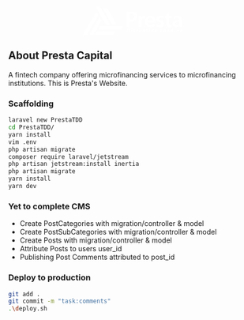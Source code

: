 
<p align="center">
<a href="https://presta.co.ke" target="_blank">
<svg xmlns="http://www.w3.org/2000/svg" width="202.103" height="58.056" viewBox="0 0 202.103 58.056">
  <g id="Group_18" data-name="Group 18" transform="translate(-140.645 -98.449)">
    <g id="Group_17" data-name="Group 17" transform="translate(140.645 98.449)">
      <g id="Group_7" data-name="Group 7">
        <g id="Group_1" data-name="Group 1" transform="translate(25.725 0)">
          <path id="Path_1" data-name="Path 1" d="M711.569,106.953q8.748,15.375,17.489,30.755c1,1.769,1.9,3.6,3.078,5.829h-8.885c-3.148-5.416-6.352-10.794-9.423-16.246-3.8-6.747-7.489-13.555-11.226-20.337Z" transform="translate(-702.602 -106.953)" fill="#fff"/>
        </g>
        <g id="Group_2" data-name="Group 2" transform="translate(0 10.44)">
          <path id="Path_2" data-name="Path 2" d="M181.82,365.92c9.14-15.831,18.057-31.366,27.439-47.616l4.365,7.065c-7.729,13.442-15.44,26.664-23.425,40.551Z" transform="translate(-181.82 -318.304)" fill="#fff"/>
        </g>
        <g id="Group_3" data-name="Group 3" transform="translate(31.599 39.986)">
          <path id="Path_3" data-name="Path 3" d="M872.093,916.435l-4.117,7.1H821.507l3.944-7.1Z" transform="translate(-821.507 -916.435)" fill="#fff"/>
        </g>
        <g id="Group_4" data-name="Group 4" transform="translate(40.395 4.053)">
          <path id="Path_4" data-name="Path 4" d="M1027.4,221.5h-9.184l-18.649-32.506h9.136Z" transform="translate(-999.566 -188.994)" fill="#fff"/>
        </g>
        <g id="Group_5" data-name="Group 5" transform="translate(12.931 21.389)">
          <path id="Path_5" data-name="Path 5" d="M464.5,539.952l4.27,7.289c-5.552,9.625-11.185,19.535-16.863,29.378h-8.3C450.638,564.317,457.332,552.474,464.5,539.952Z" transform="translate(-443.599 -539.952)" fill="#fff"/>
        </g>
        <g id="Group_6" data-name="Group 6" transform="translate(25.287 51.317)">
          <path id="Path_6" data-name="Path 6" d="M697.4,1145.815h36.88l-3.861,6.739H693.734Z" transform="translate(-693.734 -1145.815)" fill="#fff"/>
        </g>
      </g>
      <g id="Group_16" data-name="Group 16" transform="translate(89.141 10.784)">
        <g id="Group_14" data-name="Group 14" transform="translate(0.185 0)">
          <g id="Group_8" data-name="Group 8">
            <path id="Path_7" data-name="Path 7" d="M1990.125,325.91a49.819,49.819,0,0,1,8.644-.644c4.138,0,7.126.874,9.1,2.529a8.754,8.754,0,0,1,3.034,6.851,9.434,9.434,0,0,1-2.621,6.988c-2.3,2.253-5.793,3.356-9.793,3.356a12.361,12.361,0,0,1-2.759-.23v11.724h-5.609Zm5.609,14.391a9.436,9.436,0,0,0,2.759.276c4.23,0,6.8-2.115,6.8-5.7,0-3.448-2.391-5.241-6.3-5.241a15.624,15.624,0,0,0-3.264.276Z" transform="translate(-1990.125 -325.266)" fill="#fff"/>
          </g>
          <g id="Group_9" data-name="Group 9" transform="translate(23.586 8.322)">
            <path id="Path_8" data-name="Path 8" d="M2467.781,501.458c0-3.035-.046-5.241-.184-7.219h4.874l.229,4.23h.138a6.7,6.7,0,0,1,6.161-4.736,5.94,5.94,0,0,1,1.333.138v5.287a9.082,9.082,0,0,0-1.7-.138,4.98,4.98,0,0,0-5.058,4.276,9.821,9.821,0,0,0-.138,1.7v11.632h-5.655Z" transform="translate(-2467.597 -493.734)" fill="#fff"/>
          </g>
          <g id="Group_10" data-name="Group 10" transform="translate(37.149 8.322)">
            <path id="Path_9" data-name="Path 9" d="M2747.594,507.021c.138,4.046,3.264,5.793,6.9,5.793a18.04,18.04,0,0,0,6.207-1.011l.828,3.862a20.11,20.11,0,0,1-7.816,1.425c-7.264,0-11.54-4.46-11.54-11.31,0-6.207,3.77-12.046,10.942-12.046,7.264,0,9.655,5.977,9.655,10.9a13.94,13.94,0,0,1-.184,2.391Zm9.839-3.954c.046-2.069-.874-5.471-4.644-5.471-3.494,0-4.965,3.172-5.2,5.471Z" transform="translate(-2742.169 -493.734)" fill="#fff"/>
          </g>
          <g id="Group_11" data-name="Group 11" transform="translate(59.769 8.322)">
            <path id="Path_10" data-name="Path 10" d="M3201.238,511.389a12.259,12.259,0,0,0,5.7,1.655c2.483,0,3.586-1.058,3.586-2.529,0-1.517-.92-2.253-3.678-3.264-4.368-1.471-6.161-3.862-6.161-6.529,0-3.954,3.264-6.989,8.46-6.989a12.922,12.922,0,0,1,5.977,1.333l-1.15,3.954a9.894,9.894,0,0,0-4.736-1.287c-2.023,0-3.126,1.011-3.126,2.391,0,1.425,1.057,2.069,3.908,3.126,4.092,1.425,5.931,3.494,5.977,6.8,0,4.092-3.173,7.034-9.1,7.034a14.444,14.444,0,0,1-6.8-1.563Z" transform="translate(-3200.089 -493.734)" fill="#fff"/>
          </g>
          <g id="Group_12" data-name="Group 12" transform="translate(76.918 3.08)">
            <path id="Path_11" data-name="Path 11" d="M3555.988,387.627v5.747h5.379v4.23h-5.379v9.885c0,2.759.736,4.138,2.9,4.138a7.364,7.364,0,0,0,2.207-.23l.092,4.276a12.413,12.413,0,0,1-4.092.6,6.474,6.474,0,0,1-4.874-1.839c-1.241-1.287-1.793-3.356-1.793-6.3V397.6h-3.172v-4.23h3.172V389.19Z" transform="translate(-3547.253 -387.627)" fill="#fff"/>
          </g>
          <g id="Group_13" data-name="Group 13" transform="translate(92.596 8.322)">
            <path id="Path_12" data-name="Path 12" d="M3883.578,511.251a30.2,30.2,0,0,0,.368,5.379h-5.1l-.414-2.483h-.138a8.182,8.182,0,0,1-6.621,2.988,6.646,6.646,0,0,1-7.034-6.667c0-5.609,5.011-8.506,13.287-8.46v-.368c0-1.471-.6-3.908-4.552-3.908a11.86,11.86,0,0,0-6.023,1.655l-1.1-3.678a16.123,16.123,0,0,1,8.092-1.977c7.172,0,9.241,4.552,9.241,9.471Zm-5.517-5.563c-4-.046-7.816.782-7.816,4.184a2.968,2.968,0,0,0,3.219,3.218,4.643,4.643,0,0,0,4.46-3.08,3.819,3.819,0,0,0,.138-1.241Z" transform="translate(-3864.636 -493.734)" fill="#fff"/>
          </g>
        </g>
        <g id="Group_15" data-name="Group 15" transform="translate(0 34.499)">
          <path id="Path_13" data-name="Path 13" d="M1987.6,1030a10.525,10.525,0,0,1,1.811-.143,3.583,3.583,0,0,1,2.391.708,2.49,2.49,0,0,1,.865,2.049,3.819,3.819,0,0,1-1.342,3.011,4.756,4.756,0,0,1-3.144.875,11.249,11.249,0,0,1-1.8-.125Zm.395,5.328a4.4,4.4,0,0,0,.614.034,2.417,2.417,0,0,0,1.859-.76,2.939,2.939,0,0,0,.679-1.974,1.519,1.519,0,0,0-1.731-1.65,3.283,3.283,0,0,0-.6.044Z" transform="translate(-1986.384 -1029.551)" fill="#fff"/>
          <path id="Path_14" data-name="Path 14" d="M2158.675,1032.128l.9-4.76h1.4l-.9,4.76Zm1.105-6.031a.786.786,0,0,1,.8-.793.66.66,0,0,1,.7.689.778.778,0,0,1-.827.788A.648.648,0,0,1,2159.78,1026.1Z" transform="translate(-2150.164 -1025.224)" fill="#fff"/>
          <path id="Path_15" data-name="Path 15" d="M2247.322,1068.523a3.046,3.046,0,0,0,1.241.329c.395,0,.6-.194.6-.432s-.153-.394-.593-.61a1.5,1.5,0,0,1-1.007-1.263c0-.986.867-1.64,2.091-1.64a2.658,2.658,0,0,1,1.222.245l-.333.99a2.284,2.284,0,0,0-.951-.207c-.37,0-.618.161-.618.417,0,.2.194.359.579.547.518.264,1.064.639,1.064,1.3,0,1.089-.925,1.678-2.185,1.678a2.678,2.678,0,0,1-1.451-.372Z" transform="translate(-2234.108 -1062.869)" fill="#fff"/>
          <path id="Path_16" data-name="Path 16" d="M2371.48,1069.774l.537-2.833c.133-.716.194-1.517.243-1.927h1.212c-.025.321-.05.643-.087.976h.031a1.784,1.784,0,0,1,1.516-1.083c.089,0,.179,0,.261.01l-.273,1.365c-.061,0-.139-.008-.22-.008-.892,0-1.312.8-1.487,1.731l-.333,1.769Z" transform="translate(-2352.457 -1062.869)" fill="#fff"/>
          <path id="Path_17" data-name="Path 17" d="M2494.095,1067.072l-.605,3.21c-.118.6-.193,1.124-.255,1.55H2492l.088-.774-.02,0a2.069,2.069,0,0,1-1.638.885c-.761,0-1.222-.432-1.222-1.331a4.714,4.714,0,0,1,.1-.877l.505-2.659h1.4l-.482,2.548a3.8,3.8,0,0,0-.072.629c0,.3.125.549.48.549.473,0,.966-.572,1.147-1.52l.417-2.206Z" transform="translate(-2464.367 -1064.927)" fill="#fff"/>
          <path id="Path_18" data-name="Path 18" d="M2625.624,1071.7l.919-4.847c.1-.565.219-1.353.277-1.839h1.254l-.085.693h.019a1.915,1.915,0,0,1,1.526-.8c1.029,0,1.532.83,1.532,1.8a2.956,2.956,0,0,1-2.757,3.17,1.819,1.819,0,0,1-.883-.2h-.021l-.385,2.016Zm2-3.107a.916.916,0,0,0,.638.226c.749,0,1.337-1.064,1.337-2,0-.378-.164-.775-.617-.775-.524,0-1.012.585-1.183,1.518Z" transform="translate(-2594.047 -1062.869)" fill="#fff"/>
          <path id="Path_19" data-name="Path 19" d="M2791.016,1040.143l-.248,1.33h1.015l-.208,1.068h-1.017l-.319,1.614a3.386,3.386,0,0,0-.079.6.355.355,0,0,0,.406.4,2.9,2.9,0,0,0,.384-.02l-.161,1.1a2.756,2.756,0,0,1-.826.106c-.842,0-1.239-.429-1.239-1.024a4.279,4.279,0,0,1,.1-.883l.368-1.892h-.609l.2-1.068h.611l.189-1Z" transform="translate(-2748.957 -1039.328)" fill="#fff"/>
          <path id="Path_20" data-name="Path 20" d="M2891.19,1032.128l.9-4.76h1.4l-.9,4.76Zm1.1-6.031a.786.786,0,0,1,.8-.793.661.661,0,0,1,.7.689.779.779,0,0,1-.827.788A.649.649,0,0,1,2892.295,1026.1Z" transform="translate(-2846.495 -1025.224)" fill="#fff"/>
          <path id="Path_21" data-name="Path 21" d="M2982.731,1069.774l.6-3.21c.12-.6.194-1.124.259-1.55h1.237l-.089.79h.02a2,2,0,0,1,1.664-.9,1.151,1.151,0,0,1,1.221,1.3,5.5,5.5,0,0,1-.082.8l-.526,2.765h-1.4l.5-2.633a3.106,3.106,0,0,0,.053-.533c0-.334-.114-.572-.474-.572-.456,0-.988.573-1.185,1.623l-.4,2.114Z" transform="translate(-2933.514 -1062.869)" fill="#fff"/>
          <path id="Path_22" data-name="Path 22" d="M3133.056,1070.434a3.041,3.041,0,0,0,1.249.259,1.337,1.337,0,0,0,1.414-1.261l.084-.4h-.021a1.619,1.619,0,0,1-1.361.7,1.558,1.558,0,0,1-1.526-1.7,3.057,3.057,0,0,1,3.184-3.132,4.561,4.561,0,0,1,1.761.331l-.717,3.921a3.435,3.435,0,0,1-1,2.111,2.928,2.928,0,0,1-1.842.536,3.408,3.408,0,0,1-1.547-.3Zm3.267-4.368a1.391,1.391,0,0,0-.5-.086c-.846,0-1.449.944-1.45,1.844,0,.48.212.834.644.834.454,0,.917-.514,1.066-1.315Z" transform="translate(-3076.106 -1062.869)" fill="#fff"/>
          <path id="Path_23" data-name="Path 23" d="M3360.186,1030.743h1.4l-1.01,5.332h2.519l-.231,1.223h-3.921Z" transform="translate(-3291.144 -1030.393)" fill="#fff"/>
          <path id="Path_24" data-name="Path 24" d="M3497.274,1069.5a4.149,4.149,0,0,1-1.778.375,1.845,1.845,0,0,1-2.057-2.012,2.859,2.859,0,0,1,2.769-2.957,1.469,1.469,0,0,1,1.657,1.428c0,1.208-1.181,1.651-3.085,1.6a.977.977,0,0,0,.151.489,1.094,1.094,0,0,0,.91.364,3.005,3.005,0,0,0,1.334-.3Zm-1.238-3.568a1.185,1.185,0,0,0-1.12.979c1.087.011,1.635-.14,1.635-.575C3496.551,1066.1,3496.353,1065.933,3496.036,1065.933Z" transform="translate(-3418.994 -1062.869)" fill="#fff"/>
          <path id="Path_25" data-name="Path 25" d="M3628.433,1069.774l.6-3.21c.12-.6.193-1.124.259-1.55h1.237l-.089.79h.02a2,2,0,0,1,1.664-.9,1.15,1.15,0,0,1,1.221,1.3,5.5,5.5,0,0,1-.082.8l-.525,2.765h-1.4l.5-2.633a3.107,3.107,0,0,0,.054-.533c0-.334-.114-.572-.474-.572-.457,0-.989.573-1.186,1.623l-.4,2.114Z" transform="translate(-3547.32 -1062.869)" fill="#fff"/>
          <path id="Path_26" data-name="Path 26" d="M3786.786,1023.655l-.963,5.058a13.669,13.669,0,0,0-.224,1.847h-1.282l.068-.772h-.02a1.827,1.827,0,0,1-1.557.879c-.809,0-1.471-.638-1.471-1.795a3.056,3.056,0,0,1,2.991-3.179,1.911,1.911,0,0,1,.648.115l.416-2.153Zm-2.007,3.271a.929.929,0,0,0-.555-.166c-.838,0-1.431.967-1.431,1.881,0,.574.248.9.655.9s.9-.426,1.081-1.337Z" transform="translate(-3692.671 -1023.655)" fill="#fff"/>
          <path id="Path_27" data-name="Path 27" d="M3928.251,1032.128l.9-4.76h1.4l-.9,4.76Zm1.105-6.031a.786.786,0,0,1,.8-.793.661.661,0,0,1,.7.689.779.779,0,0,1-.827.788A.648.648,0,0,1,3929.356,1026.1Z" transform="translate(-3832.328 -1025.224)" fill="#fff"/>
          <path id="Path_28" data-name="Path 28" d="M4019.791,1069.774l.6-3.21c.12-.6.194-1.124.259-1.55h1.237l-.089.79h.019a2,2,0,0,1,1.664-.9,1.15,1.15,0,0,1,1.221,1.3,5.5,5.5,0,0,1-.081.8l-.526,2.765h-1.4l.5-2.633a3.107,3.107,0,0,0,.053-.533c0-.334-.114-.572-.474-.572-.456,0-.988.573-1.185,1.623l-.4,2.114Z" transform="translate(-3919.346 -1062.869)" fill="#fff"/>
          <path id="Path_29" data-name="Path 29" d="M4170.116,1070.434a3.044,3.044,0,0,0,1.25.259,1.337,1.337,0,0,0,1.414-1.261l.083-.4h-.021a1.619,1.619,0,0,1-1.361.7,1.558,1.558,0,0,1-1.525-1.7,3.057,3.057,0,0,1,3.184-3.132,4.562,4.562,0,0,1,1.761.331l-.717,3.921a3.435,3.435,0,0,1-1,2.111,2.927,2.927,0,0,1-1.842.536,3.407,3.407,0,0,1-1.547-.3Zm3.268-4.368a1.394,1.394,0,0,0-.5-.086c-.847,0-1.449.944-1.451,1.844,0,.48.211.834.644.834.454,0,.917-.514,1.066-1.315Z" transform="translate(-4061.939 -1062.869)" fill="#fff"/>
        </g>
      </g>
    </g>
  </g>
</svg>
</a>
</p>

## About Presta Capital

A fintech company offering microfinancing services to microfinancing institutions. This is Presta's Website.

### Scaffolding

```bash
laravel new PrestaTDD
cd PrestaTDD/
yarn install
vim .env
php artisan migrate
composer require laravel/jetstream
php artisan jetstream:install inertia
php artisan migrate
yarn install
yarn dev
```

### Yet to complete CMS

- Create PostCategories with migration/controller & model
- Create PostSubCategories with migration/controller & model
- Create Posts with migration/controller & model
- Attribute Posts to users user_id
- Publishing Post Comments attributed to post_id

### Deploy to production

```bash
git add .
git commit -m "task:comments"
.\deploy.sh
```

